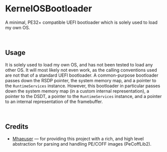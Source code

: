 # KernelOSBootloader

A minimal, PE32+ compatible UEFI bootloader which is solely used to load my own OS.

<br />

## Usage

It is solely used to load my own OS, and has not been tested to load any other OS. It will most likely not even work, as the calling conventions used are not that of a standard UEFI bootloader. A common-purpose bootloader passes down the RSDP pointer, the system memory map, and a pointer to the `RuntimeServices` instance. However, this bootloader in particular passes down the system memory map (in a custom internal representation), a pointer to the DSDT, a pointer to the `RuntimeServices` instance, and a pointer to an internal representation of the framebuffer.

<br />

## Credits

- [Mhaeuser](https://github.com/mhaeuser) — for providing this project with a rich, and high level abstraction for parsing and handling PE/COFF images (PeCoffLib2).
